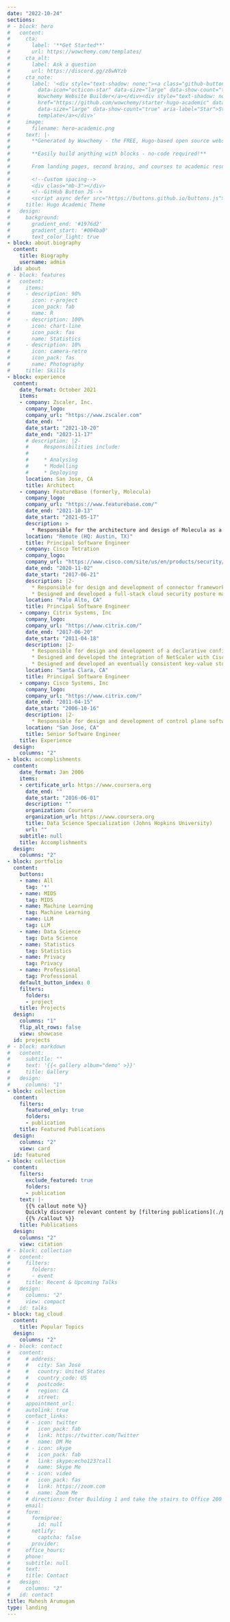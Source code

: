 ```yaml
---
date: "2022-10-24"
sections:
# - block: hero
#   content:
#     cta:
#       label: '**Get Started**'
#       url: https://wowchemy.com/templates/
#     cta_alt:
#       label: Ask a question
#       url: https://discord.gg/z8wNYzb
#     cta_note:
#       label: '<div style="text-shadow: none;"><a class="github-button" href="https://github.com/wowchemy/wowchemy-hugo-themes"
#         data-icon="octicon-star" data-size="large" data-show-count="true" aria-label="Star">Star
#         Wowchemy Website Builder</a></div><div style="text-shadow: none;"><a class="github-button"
#         href="https://github.com/wowchemy/starter-hugo-academic" data-icon="octicon-star"
#         data-size="large" data-show-count="true" aria-label="Star">Star the Academic
#         template</a></div>'
#     image:
#       filename: hero-academic.png
#     text: |-
#       **Generated by Wowchemy - the FREE, Hugo-based open source website builder trusted by 500,000+ sites.**
# 
#       **Easily build anything with blocks - no-code required!**
# 
#       From landing pages, second brains, and courses to academic resumés, conferences, and tech blogs.
# 
#       <!--Custom spacing-->
#       <div class="mb-3"></div>
#       <!--GitHub Button JS-->
#       <script async defer src="https://buttons.github.io/buttons.js"></script>
#     title: Hugo Academic Theme
#   design:
#     background:
#       gradient_end: '#1976d2'
#       gradient_start: '#004ba0'
#       text_color_light: true
- block: about.biography
  content:
    title: Biography
    username: admin
  id: about
# - block: features
#   content:
#     items:
#     - description: 90%
#       icon: r-project
#       icon_pack: fab
#       name: R
#     - description: 100%
#       icon: chart-line
#       icon_pack: fas
#       name: Statistics
#     - description: 10%
#       icon: camera-retro
#       icon_pack: fas
#       name: Photography
#     title: Skills
- block: experience
  content:
    date_format: October 2021
    items:
    - company: Zscaler, Inc.
      company_logo: 
      company_url: "https://www.zscaler.com"
      date_end: ""
      date_start: "2021-10-20"
      date_end: "2023-11-17"
      # description: |2-
      #     Responsibilities include:
      # 
      #     * Analysing
      #     * Modelling
      #     * Deploying
      location: San Jose, CA
      title: Architect
    - company: FeatureBase (formerly, Molecula)
      company_logo: 
      company_url: "https://www.featurebase.com/"
      date_end: "2021-10-13"
      date_start: "2021-05-17"
      description: >
        * Responsible for the architecture and design of Molecula as a Service platform that enables customers to (1) store features in an optimized format, (2) retrieve responses for complex analytical queries quickly, (3) serve features to analytical and ML engines. In this role, contributed to development of control plane for Molecula as a Service that handles management of organizations/tenants, users, roles, deployment of feature store instances, queries to tables on a deployment, etc.
      location: "Remote (HQ: Austin, TX)"
      title: Principal Software Engineer
    - company: Cisco Tetration
      company_logo: 
      company_url: "https://www.cisco.com/site/us/en/products/security/secure-workload/index.html"
      date_end: "2020-11-02"
      date_start: "2017-06-21"
      description: |2-
        * Responsible for design and development of connector framework for Tetration. The control plane in- cludes provisioning, configuring, monitoring, and troubleshooting connectors. And, designed and developed various connectors that collect network telemetry from routers, switches (NetFlow / IPFIX), middle- boxes, and VPN endpoints. In addition, designed and developed annotation framework for LDAP annotations on flow telemetry.
        * Designed and developed a full-stack cloud security posture management system for AWS accounts (e.g., CIS AWS benchmark), with periodic cloud posture PDF report generation.
      location: "Palo Alto, CA"
      title: Principal Software Engineer      
    - company: Citrix Systems, Inc
      company_logo: 
      company_url: "https://www.citrix.com/"
      date_end: "2017-06-20"
      date_start: "2011-04-18"
      description: |2-
        * Responsible for design and development of a declarative configuration language (StyleBooks) for [NetScaler](https://www.netscaler.com/), an application delivery controller. Wrote the compiler to generate Python packages from [Stylebooks](https://docs.netscaler.com/en-us/citrix-application-delivery-management-software/current-release/stylebooks.html) source files.
        * Designed and developed the integration of NetScaler with Cisco SDN frameworks such as Cisco Application Centric Infrastructure ([ACI](https://www.cisco.com/site/us/en/products/networking/cloud-networking/application-centric-infrastructure/index.html)) and Cisco Remote Integrated Services Engine ([RISE](https://www.cisco.com/c/en/us/td/docs/switches/datacenter/sw/nx-os/riseNetscaler/install_and_cfg/guide/cisco_nexus7000_rise-netscaler_config_guide_8x/Configuring-Rise.html)).
        * Designed and developed an eventually consistent key-value store in the data-path of NetScaler to manage session persistence information across of a cluster of NetScalers. 
      location: "Santa Clara, CA"
      title: Principal Software Engineer           
    - company: Cisco Systems, Inc
      company_logo: 
      company_url: "https://www.citrix.com/"
      date_end: "2011-04-15"
      date_start: "2006-10-16"
      description: |2-
        * Responsible for design and development of control plane software for network protocols such as IP and MPLS, traffic engineering (TE) and Fast Re-Route (FRR) technologies, and access control list for Cisco Edge Router [ASR9K](http://bit.ly/cisco-asr9k). In addition, worked on scale optimizations to improve convergence in routing protocols. 
      location: "San Jose, CA"
      title: Senior Software Engineer        
    title: Experience
  design:
    columns: "2"
- block: accomplishments
  content:
    date_format: Jan 2006
    items:
    - certificate_url: https://www.coursera.org
      date_end: ""
      date_start: "2016-06-01"
      description: ""
      organization: Coursera
      organization_url: https://www.coursera.org
      title: Data Science Specialization (Johns Hopkins University)
      url: ""
    subtitle: null
    title: Accomplishments
  design:
    columns: "2"
- block: portfolio
  content:
    buttons:
    - name: All
      tag: '*'
    - name: MIDS
      tag: MIDS
    - name: Machine Learning
      tag: Machine Learning
    - name: LLM
      tag: LLM
    - name: Data Science
      tag: Data Science
    - name: Statistics
      tag: Statistics
    - name: Privacy
      tag: Privacy
    - name: Professional
      tag: Professional
    default_button_index: 0
    filters:
      folders:
      - project
    title: Projects
  design:
    columns: "1"
    flip_alt_rows: false
    view: showcase
  id: projects
# - block: markdown
#   content:
#     subtitle: ""
#     text: '{{< gallery album="demo" >}}'
#     title: Gallery
#   design:
#     columns: "1"
- block: collection
  content:
    filters:
      featured_only: true
      folders:
      - publication
    title: Featured Publications
  design:
    columns: "2"
    view: card
  id: featured
- block: collection
  content:
    filters:
      exclude_featured: true
      folders:
      - publication
    text: |-
      {{% callout note %}}
      Quickly discover relevant content by [filtering publications](./publication/).
      {{% /callout %}}
    title: Publications
  design:
    columns: "2"
    view: citation
# - block: collection
#   content:
#     filters:
#       folders:
#       - event
#     title: Recent & Upcoming Talks
#   design:
#     columns: "2"
#     view: compact
#   id: talks
- block: tag_cloud
  content:
    title: Popular Topics
  design:
    columns: "2"
# - block: contact
#   content:
#     # address:
#     #   city: San Jose
#     #   country: United States
#     #   country_code: US
#     #   postcode: 
#     #   region: CA
#     #   street: 
#     appointment_url: 
#     autolink: true
#     contact_links:
#     # - icon: twitter
#     #   icon_pack: fab
#     #   link: https://twitter.com/Twitter
#     #   name: DM Me
#     # - icon: skype
#     #   icon_pack: fab
#     #   link: skype:echo123?call
#     #   name: Skype Me
#     # - icon: video
#     #   icon_pack: fas
#     #   link: https://zoom.com
#     #   name: Zoom Me
#     # directions: Enter Building 1 and take the stairs to Office 200 on Floor 2
#     email: 
#     form:
#       formspree:
#         id: null
#       netlify:
#         captcha: false
#       provider: 
#     office_hours:
#     phone: 
#     subtitle: null
#     text: 
#     title: Contact
#   design:
#     columns: "2"
#   id: contact
title: Mahesh Arumugam
type: landing
---
```

